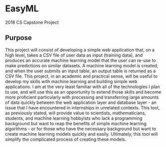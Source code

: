 # EasyML
2018 CS Capstone Project

## Purpose
  This project will consist of developing a simple web application that, on a high level, takes a CSV file of user data as input (training data), and produces an accurate machine learning model that the user can re-use to make predictions on similar datasets. A machine learning model is created, and when the user submits an input table, an output table is returned as a CSV file.
  This project, in an academic and practical sense, will be useful to develop my skills with machine learning and building simple web applications. I am at the very least familiar with all of the technologies I plan to use, and will use this as an opportunity to extend those skills and become more proficient particularly with processing and transferring large amounts of data quickly between the web application layer and database layer - an issue that I have encountered in internships in unrelated contexts.
	This tool, as previously stated, will provide value to scientists, mathematicians, students, and machine learning hobbyists who lack a programming background but want to reap the benefits of simple machine learning algorithms - or for those who have the necessary background but want to create machine learning models quickly and easily. Ultimately, this tool will simplify the complicated process of creating these models.
